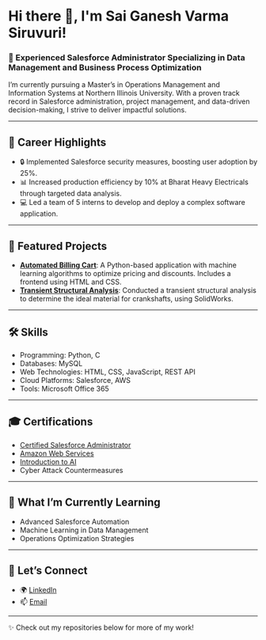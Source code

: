 # Hi there 👋, I'm Sai Ganesh Varma Siruvuri!

### 🚀 Experienced Salesforce Administrator Specializing in Data Management and Business Process Optimization

I’m currently pursuing a Master’s in Operations Management and Information Systems at Northern Illinois University. With a proven track record in Salesforce administration, project management, and data-driven decision-making, I strive to deliver impactful solutions.

---

## 💼 **Career Highlights**
- 🔒 Implemented Salesforce security measures, boosting user adoption by 25%.
- 📊 Increased production efficiency by 10% at Bharat Heavy Electricals through targeted data analysis.
- 💻 Led a team of 5 interns to develop and deploy a complex software application.

---

## 📂 **Featured Projects**
- **[Automated Billing Cart](link)**: A Python-based application with machine learning algorithms to optimize pricing and discounts. Includes a frontend using HTML and CSS.
- **[Transient Structural Analysis](link)**: Conducted a transient structural analysis to determine the ideal material for crankshafts, using SolidWorks.

---

## 🛠 **Skills**
- Programming: Python, C
- Databases: MySQL
- Web Technologies: HTML, CSS, JavaScript, REST API
- Cloud Platforms: Salesforce, AWS
- Tools: Microsoft Office 365

---

## 🎓 **Certifications**
- [Certified Salesforce Administrator](https://sforce.co/verifycerts)
- [Amazon Web Services](https://www.coursera.org/account/accomplishments/certificate/263EKNBCR6BR)
- [Introduction to AI](https://www.coursera.org/account/accomplishments/certificate/UGRAD4LD3RBT)
- Cyber Attack Countermeasures

---

## 🌱 **What I’m Currently Learning**
- Advanced Salesforce Automation
- Machine Learning in Data Management
- Operations Optimization Strategies

---

## 🤝 **Let’s Connect**
- 🌍 [LinkedIn](https://www.linkedin.com/in/sai-ganesh-varma-siruvuri-109028146)
- 📫 [Email](mailto:saiganeshvarmasiruvuri@gmail.com)

---

✨ Check out my repositories below for more of my work!
